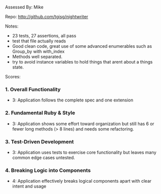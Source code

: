 Assessed By: Mike

Repo: http://github.com/tgisg/nightwriter

Notes:
* 23 tests, 27 assertions, all pass
* test that file actually reads
* Good clean code, great use of some advanced enumerables such as Group_by with
with_index
* Methods well separated.
* try to avoid instance variables to hold things that arent about a things state.

Scores:

### 1. Overall Functionality

* 3: Application follows the complete spec and one extension

### 2. Fundamental Ruby & Style

* 3:  Application shows some effort toward organization but still has 6 or fewer long methods (> 8 lines) and needs some refactoring.

### 3. Test-Driven Development

* 3: Application uses tests to exercise core functionality but leaves many common edge cases untested.

### 4. Breaking Logic into Components

* 4: Application effectively breaks logical components apart with clear intent and usage

